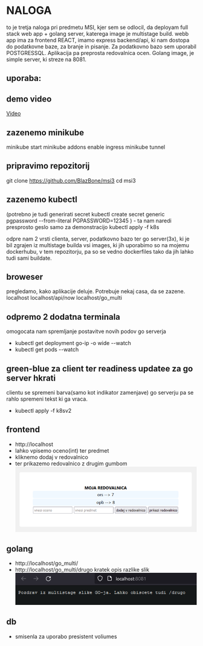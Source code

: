 # NALOGA

to je tretja naloga pri predmetu MSI, kjer sem se odlocil, da deployam full stack web app + golang server, katerega image je multistage build.
webb app ima za frontend REACT, imamo express backend/api, ki nam dostopa do podatkovne baze, za branje in pisanje.
Za podatkovno bazo sem uporabil POSTGRESSQL.
Aplikacija pa preprosta redovalnica ocen.
Golang image, je simple server, ki streze na 8081.

## uporaba:

## demo video

[Video](https://drive.google.com/file/d/1zAe4R-sztnJT1hkLy6AJvzZHE9K0iJfS/view?usp=sharing)

## zazenemo minikube

minikube start
minikube addons enable ingress
minikube tunnel

## pripravimo repozitorij

git clone https://github.com/BlazBone/msi3
cd msi3

## zazenemo kubectl

(potrebno je tudi generirati secret
kubectl create secret generic pgpassword --from-literal PGPASSWORD=12345
) - ta nam naredi presprosto geslo samo za demonstracijo
kubectl apply -f k8s

odpre nam 2 vrsti clienta, server, podatkovno bazo ter go server(3x), ki je bil zgrajen iz multistage builda
vsi images, ki jih uporabimo so na mojemu dockerhubu, v tem repozitorju, pa so se vedno dockerfiles tako da jih lahko tudi sami buildate.

## broweser

pregledamo, kako aplikacije deluje. Potrebuje nekaj casa, da se zazene.
localhost
localhost/api/now
localhost/go_multi

## odpremo 2 dodatna terminala

omogocata nam spremljanje postavitve novih podov go serverja

-   kubectl get deployment go-ip -o wide --watch
-   kubectl get pods --watch

## green-blue za client ter readiness updatee za go server hkrati

clientu se spremeni barva(samo kot indikator zamenjave)
go serverju pa se rahlo spremeni tekst ki ga vraca.

-   kubectl apply -f k8sv2

## frontend

-   http://localhost
-   lahko vpisemo oceno(int) ter predmet
-   kliknemo dodaj v redovalnico
-   ter prikazemo redovalnico z drugim gumbom
    ![alt text](/images/front.png)

## golang

-   http://localhost/go_multi/
-   http://localhost/go_multi/drugo kratek opis razlike slik
    ![alt text](/images/golang.png)

## db

-   smisenla za uporabo presistent voliumes
